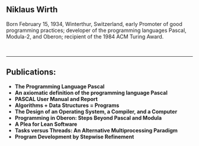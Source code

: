 
<h2>Niklaus Wirth</h2>
<p class="tagline">Born February 15, 1934, Winterthur, Switzerland, early Promoter of good programming practices; developer of the programming languages Pascal, Modula-2, and Oberon; recipient of the 1984 ACM Turing Award.</p>

</br>

<hr>

<h2>Publications: </h2>

<ul>
  
 <li><b><a target="_blank" href="https://github.com/manjunath5496/Publications-By-Niklaus-Wirth/blob/master/niw(1).pdf" style="text-decoration:none;">The Programming Language Pascal</a></b></li>
  
<li><b><a target="_blank" href="https://github.com/manjunath5496/Publications-By-Niklaus-Wirth/blob/master/niw(2).pdf" style="text-decoration:none;">An axiomatic definition of the programming language Pascal </a></b></li>

<li><b><a target="_blank" href="https://github.com/manjunath5496/Publications-By-Niklaus-Wirth/blob/master/niw(3).pdf" style="text-decoration:none;">PASCAL User Manual and Report</a></b></li>                         
  <li><b><a target="_blank" href="https://github.com/manjunath5496/Publications-By-Niklaus-Wirth/blob/master/niw(4).pdf" style="text-decoration:none;">Algorithms + Data Structures = Programs</a></b></li>
  
 <li><b><a target="_blank" href="https://github.com/manjunath5496/Publications-By-Niklaus-Wirth/blob/master/niw(5).pdf" style="text-decoration:none;">The Design of an Operating System, a Compiler, and a Computer</a></b></li>  
 
   <li><b><a target="_blank" href="https://github.com/manjunath5496/Publications-By-Niklaus-Wirth/blob/master/niw(6).pdf" style="text-decoration:none;">Programming in Oberon: Steps Beyond Pascal and Modula</a></b></li>  
                                             

 <li><b><a target="_blank" href="https://github.com/manjunath5496/Publications-By-Niklaus-Wirth/blob/master/niw(7).pdf" style="text-decoration:none;">A Plea for Lean Software</a></b></li>

  
<li><b><a target="_blank" href="https://github.com/manjunath5496/Publications-By-Niklaus-Wirth/blob/master/niw(8).pdf" style="text-decoration:none;">Tasks versus Threads: An Alternative Multiprocessing Paradigm</a></b></li>
<li><b><a target="_blank" href="https://github.com/manjunath5496/Publications-By-Niklaus-Wirth/blob/master/niw(9).pdf" style="text-decoration:none;">Program Development by Stepwise Refinement</a></b></li>

</ul>

